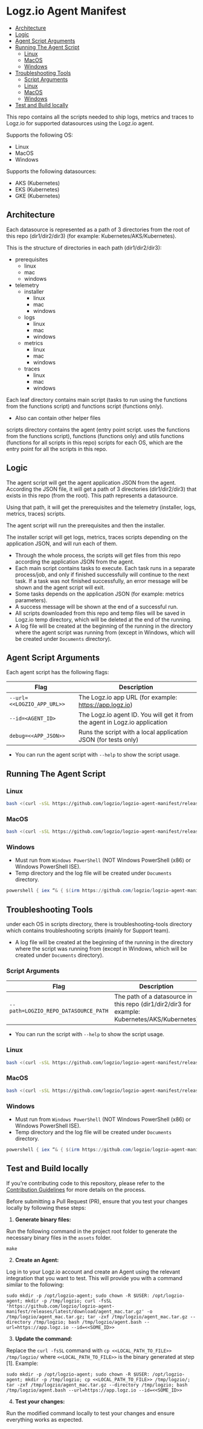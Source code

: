 # Logz.io Agent Manifest

- [Architecture](#architecture)
- [Logic](#logic)
- [Agent Script Arguments](#agent-script-arguments)
- [Running The Agent Script](#running-the-agent-script)
    - [Linux](#linux)
    - [MacOS](#macos)
    - [Windows](#windows)
- [Troubleshooting Tools](#troubleshooting-tools)
    - [Script Arguments](#script-arguments)
    - [Linux](#linux-1)
    - [MacOS](#macos-1)
    - [Windows](#windows-1)
- [Test and Build locally](#test-and-build-locally) 

This repo contains all the scripts needed to ship logs, metrics and traces to Logz.io for supported datasources using the Logz.io agent.

Supports the following OS:

- Linux
- MacOS
- Windows

Supports the following datasources:

- AKS (Kubernetes)
- EKS (Kubernetes)
- GKE (Kubernetes)

## Architecture

Each datasource is represented as a path of 3 directories from the root of this repo (dir1/dir2/dir3) (for example: Kubernetes/AKS/Kubernetes).

This is the structure of directories in each path (dir1/dir2/dir3):

- prerequisites
    - linux
    - mac
    - windows
- telemetry
    - installer
        - linux
        - mac
        - windows
    - logs
        - linux
        - mac
        - windows
    - metrics
        - linux
        - mac
        - windows
    - traces
        - linux
        - mac
        - windows

Each leaf directory contains main script (tasks to run using the functions from the functions script) and functions script (functions only).

* Also can contain other helper files

scripts directory contains the agent (entry point script. uses the functions from the functions script), functions (functions only) and utils functions (functions for all scripts in this repo) scripts for each OS, which are the entry point for all the scripts in this repo.

## Logic 

The agent script will get the agent application JSON from the agent. According the JSON file, it will get a path of 3 directories (dir1/dir2/dir3) that exists in this repo (from the root). This path represents a datasource.

Using that path, it will get the prerequisites and the telemetry (installer, logs, metrics, traces) scripts.

The agent script will run the prerequisites and then the installer.

The installer script will get logs, metrics, traces scripts depending on the application JSON, and will run each of them.

* Through the whole process, the scripts will get files from this repo according the application JSON from the agent.
* Each main script contains tasks to execute. Each task runs in a separate process/job, and only if finished successfully will continue to the next task. If a task was not finished successfully, an error message will be shown and the agent script will exit.
* Some tasks depends on the application JSON (for example: metrics parameters).
* A success message will be shown at the end of a successful run.
* All scripts downloaded from this repo and temp files will be saved in Logz.io temp directory, which will be deleted at the end of the running.
* A log file will be created at the beginning of the running in the directory where the agent script was running from (except in Windows, which will be created under `Documents` directory).

## Agent Script Arguments

Each agent script has the following flags:

| Flag | Description |
| --- | --- |
| `--url=<<LOGZIO_APP_URL>>` | The Logz.io app URL (for example: https://app.logz.io) |
| `--id=<AGENT_ID>` | The Logz.io agent ID. You will get it from the agent in Logz.io application |
| `debug=<<APP_JSON>>` | Runs the script with a local application JSON (for tests only) |

* You can run the agent script with `--help` to show the script usage.

## Running The Agent Script

### Linux

```Bash
bash <(curl -sSL https://github.com/logzio/logzio-agent-manifest/releases/download/latest/agent_linux.bash) --url=LOGZIO_APP_URL --id=AGENT_ID
```

### MacOS

```Bash
bash <(curl -sSL https://github.com/logzio/logzio-agent-manifest/releases/download/latest/agent_mac.bash) --url=LOGZIO_APP_URL --id=AGENT_ID
```

### Windows

* Must run from `Windows PowerShell` (NOT Windows PowerShell (x86) or Windows PowerShell ISE).
* Temp directory and the log file will be created under `Documents` directory.

```PowerShell
powershell { iex “& { $(irm https://github.com/logzio/logzio-agent-manifest/releases/download/latest/agent_windows.ps1) } --url=LOGZIO_APP_URL --id=AGENT_ID” }
```

## Troubleshooting Tools

under each OS in scripts directory, there is troubleshooting-tools directory which contains troubleshooting scripts (mainly for Support team).

* A log file will be created at the beginning of the running in the directory where the script was running from (except in Windows, which will be created under `Documents` directory).

### Script Arguments

| Flag | Description |
| --- | --- |
| `--path=LOGZIO_REPO_DATASOURCE_PATH` | The path of a datasource in this repo (dir1/dir2/dir3 for example: Kubernetes/AKS/Kubernetes) |

* You can run the script with `--help` to show the script usage.

### Linux

```Bash
bash <(curl -sSL https://github.com/logzio/logzio-agent-manifest/releases/download/latest/run_prerequisites_linux.bash) --path=LOGZIO_REPO_DATASOURCE_PATH
```

### MacOS

```Bash
bash <(curl -sSL https://github.com/logzio/logzio-agent-manifest/releases/download/latest/run_prerequisites_mac.bash) --path=LOGZIO_REPO_DATASOURCE_PATH
```

### Windows

* Must run from `Windows PowerShell` (NOT Windows PowerShell (x86) or Windows PowerShell ISE).
* Temp directory and the log file will be created under `Documents` directory.

```PowerShell
powershell { iex “& { $(irm https://github.com/logzio/logzio-agent-manifest/releases/download/latest/run_prerequisites_windows.ps1) } --path=LOGZIO_REPO_DATASOURCE_PATH” }
```

## Test and Build locally
If you're contributing code to this repository, please refer to the [Contribution Guidelines](CONTRIBUTING.md) for more details on the process.

Before submitting a Pull Request (PR), ensure that you test your changes locally by following these steps:
1. **Generate binary files:**

Run the following command in the project root folder to generate the necessary binary files in the `assets` folder.
```shell
make
```

2. **Create an Agent:**

Log in to your Logz.io account and create an Agent using the relevant integration that you want to test. This will provide you with a command similar to the following:
```shell
sudo mkdir -p /opt/logzio-agent; sudo chown -R $USER: /opt/logzio-agent; mkdir -p /tmp/logzio; curl -fsSL 'https://github.com/logzio/logzio-agent-manifest/releases/latest/download/agent_mac.tar.gz' -o /tmp/logzio/agent_mac.tar.gz; tar -zxf /tmp/logzio/agent_mac.tar.gz --directory /tmp/logzio; bash /tmp/logzio/agent.bash --url=https://app.logz.io --id=<<SOME_ID>>
```

3. **Update the command:**

Replace the `curl -fsSL` command with `cp <<LOCAL_PATH_TO_FILE>> /tmp/logzio/` where `<<LOCAL_PATH_TO_FILE>>` is the binary generated at step [1]. Example: 
```shell
sudo mkdir -p /opt/logzio-agent; sudo chown -R $USER: /opt/logzio-agent; mkdir -p /tmp/logzio; cp <<LOCAL_PATH_TO_FILE>> /tmp/logzio/; tar -zxf /tmp/logzio/agent_mac.tar.gz --directory /tmp/logzio; bash /tmp/logzio/agent.bash --url=https://app.logz.io --id=<<SOME_ID>>
```

4. **Test your changes:**

Run the modified command locally to test your changes and ensure everything works as expected.